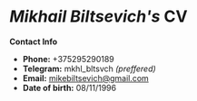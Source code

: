 # *Mikhail Biltsevich's* CV


**Contact Info**
* **Phone:** +375295290189
* **Telegram:** mkhl_bltsvch *(preffered)*
* **Email:** mikebiltsevich@gmail.com
* **Date of birth:** 08/11/1996